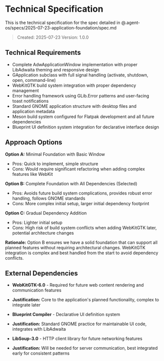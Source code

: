 # Technical Specification

This is the technical specification for the spec detailed in @.agent-os/specs/2025-07-23-application-foundation/spec.md

> Created: 2025-07-23
> Version: 1.0.0

## Technical Requirements

- Complete AdwApplicationWindow implementation with proper LibAdwaita theming and responsive design
- GApplication subclass with full signal handling (activate, shutdown, open, command-line)
- WebKitGTK build system integration with proper dependency management
- Error handling framework using GLib.Error patterns and user-facing toast notifications
- Standard GNOME application structure with desktop files and application metadata
- Meson build system configured for Flatpak development and all future dependencies
- Blueprint UI definition system integration for declarative interface design

## Approach Options

**Option A:** Minimal Foundation with Basic Window
- Pros: Quick to implement, simple structure
- Cons: Would require significant refactoring when adding complex features like WebKit

**Option B:** Complete Foundation with All Dependencies (Selected)
- Pros: Avoids future build system complications, provides robust error handling, follows GNOME standards
- Cons: More complex initial setup, larger initial dependency footprint

**Option C:** Gradual Dependency Addition
- Pros: Lighter initial setup
- Cons: High risk of build system conflicts when adding WebKitGTK later, potential architecture changes

**Rationale:** Option B ensures we have a solid foundation that can support all planned features without requiring architectural changes. WebKitGTK integration is complex and best handled from the start to avoid dependency conflicts.

## External Dependencies

- **WebKitGTK-6.0** - Required for future web content rendering and communication features
- **Justification:** Core to the application's planned functionality, complex to integrate later

- **Blueprint Compiler** - Declarative UI definition system
- **Justification:** Standard GNOME practice for maintainable UI code, integrates with LibAdwaita

- **LibSoup-3.0** - HTTP client library for future networking features
- **Justification:** Will be needed for server communication, best integrated early for consistent patterns